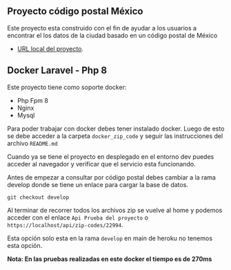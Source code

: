 ## Proyecto código postal México

Este proyecto esta construido con el fin de ayudar a los usuarios a encontrar el los datos de la ciudad basado en un código postal de México

-   [URL local del proyecto](https://localhost).

## Docker Laravel - Php 8

Este proyecto tiene como soporte docker:

-   Php Fpm 8
-   Nginx
-   Mysql

Para poder trabajar con docker debes tener instalado docker.
Luego de esto se debe acceder a la carpeta `docker_zip_code` y seguir las instrucciones del archivo `README.md`

Cuando ya se tiene el proyecto en desplegado en el entorno dev puedes acceder al navegador y verificar que el servicio esta funcionando.

Antes de empezar a consultar por código postal debes cambiar a la rama develop donde se tiene un enlace para cargar la base de datos.

`git checkout develop`

Al terminar de recorrer todos los archivos zip se vuelve al home y podemos acceder con el enlace `Api Prueba del proyecto` o `https://localhost/api/zip-codes/22994`.

Esta opción solo esta en la rama `develop` en main de heroku no tenemos esta opción.

**Nota: En las pruebas realizadas en este docker el tiempo es de 270ms**
